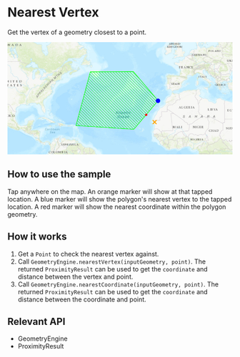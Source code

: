 # Nearest Vertex

Get the vertex of a geometry closest to a point.

![](NearestVertex.png)

## How to use the sample

Tap anywhere on the map. An orange marker will show at that tapped location. A blue marker will show the polygon's nearest vertex to the tapped location. A red marker will show the nearest coordinate within the polygon geometry.

## How it works


1.  Get a `Point` to check the nearest vertex against.
2.  Call `GeometryEngine.nearestVertex(inputGeometry, point)`. The returned `ProximityResult` can be used to get the `coordinate` and distance between the vertex and point.
3.  Call `GeometryEngine.nearestCoordinate(inputGeometry, point)`. The returned `ProximityResult` can be used to get the `coordinate` and distance between the coordinate and point.


## Relevant API


*   GeometryEngine
*   ProximityResult


